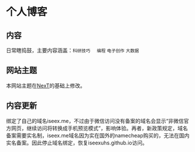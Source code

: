 # 个人博客

## 内容

日常瞎捣鼓，主要内容涵盖：`科研技巧  `  `编程` `电子创作` `大数据`

## 网站主题

本网站主题在[NexT](http://jekyllthemes.org/themes/jekyll-theme-next/)的基础上修改。

## 内容更新

绑定了自己的域名iseex.me，不过由于微信访问没有备案的域名会显示“非微信官方网页，继续访问将转换成手机预览模式”，影响体验。再者，新政策规定，域名备案需要实名制，iseex.me域名因为实在国外的namecheap购买的，无法在国内实名备案。因此停止域名绑定，恢复iseexuhs.github.io访问。
